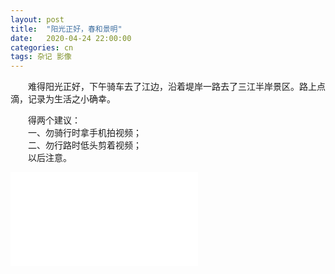 ```yaml
---
layout: post
title:  "阳光正好，春和景明"
date:   2020-04-24 22:00:00
categories: cn
tags: 杂记 影像
---
```



&emsp;&emsp;难得阳光正好，下午骑车去了江边，沿着堤岸一路去了三江半岸景区。路上点滴，记录为生活之小确幸。<br>

&emsp;&emsp;得两个建议：<br>
&emsp;&emsp;一、勿骑行时拿手机拍视频；<br>
&emsp;&emsp;二、勿行路时低头剪着视频；<br>
&emsp;&emsp;以后注意。<br>


<iframe src="//player.bilibili.com/player.html?aid=795431698&bvid=BV1TC4y1W7uy&cid=182733103&page=1" scrolling="no" border="0" frameborder="no" framespacing="0" allowfullscreen="true"> </iframe>



